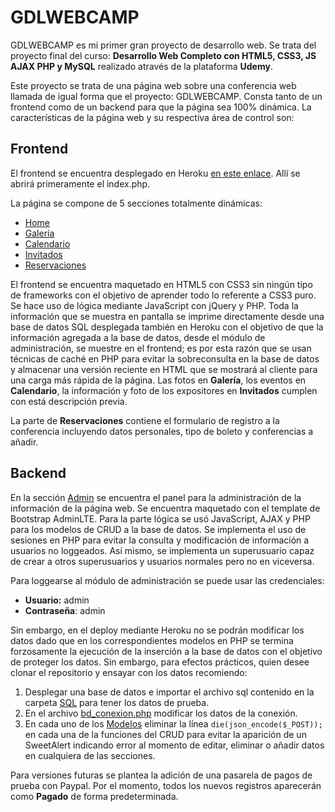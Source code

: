 # GDLWEBCAMP

GDLWEBCAMP es mi primer gran proyecto de desarrollo web. Se trata del proyecto final del curso: __Desarrollo Web Completo con HTML5, CSS3, JS AJAX PHP y MySQL__ realizado através de la plataforma __Udemy__.

Este proyecto se trata de una página web sobre una conferencia web llamada de igual forma que el proyecto: GDLWEBCAMP. Consta tanto de un frontend como de un backend para que la página sea 100% dinámica. La características de la página web y su respectiva área de control son:

## Frontend
El frontend se encuentra desplegado en Heroku [en este enlace](http://gdlwebcampdb.herokuapp.com/index.php). Allí se abrirá primeramente el index.php.

La página se compone de 5 secciones totalmente dinámicas:
* [Home](http://gdlwebcampdb.herokuapp.com/index.php)
* [Galería](https://gdlwebcampdb.herokuapp.com/galeria.php)
* [Calendario](https://gdlwebcampdb.herokuapp.com/calendario.php)
* [Invitados](https://gdlwebcampdb.herokuapp.com/invitados.php)
* [Reservaciones](https://gdlwebcampdb.herokuapp.com/registro.php)

El frontend se encuentra maquetado en HTML5 con CSS3 sin ningún tipo de frameworks con el objetivo de aprender todo lo referente a CSS3 puro. Se hace uso de lógica mediante JavaScript con jQuery y PHP. Toda la información que se muestra en pantalla se imprime directamente desde una base de datos SQL desplegada también en Heroku con el objetivo de que la información agregada a la base de datos, desde el módulo de administración, se muestre en el frontend; es por esta razón que se usan técnicas de caché en PHP para evitar la sobreconsulta en la base de datos y almacenar una versión reciente en HTML que se mostrará al cliente para una carga más rápida de la página. Las fotos en __Galería__, los eventos en __Calendario__, la información y foto de los expositores en __Invitados__ cumplen con está descripción previa.

La parte de __Reservaciones__ contiene el formulario de registro a la conferencia incluyendo datos personales, tipo de boleto y conferencias a añadir.

## Backend
En la sección [Admin](http://gdlwebcampdb.herokuapp.com/admin/login.php) se encuentra el panel para la administración de la información de la página web. Se encuentra maquetado con el template de Bootstrap AdminLTE. Para la parte lógica se usó JavaScript, AJAX y PHP para los modelos de CRUD a la base de datos. Se implementa el uso de sesiones en PHP para evitar la consulta y modificación de información a usuarios no loggeados. Así mismo, se implementa un superusuario capaz de crear a otros superusuarios y usuarios normales pero no en viceversa. 

Para loggearse al módulo de administración se puede usar las credenciales:
* __Usuario:__ admin
* __Contraseña__: admin

Sin embargo, en el deploy mediante Heroku no se podrán modificar los datos dado que en los correspondientes modelos en PHP se termina forzosamente la ejecución de la inserción a la base de datos con el objetivo de proteger los datos. Sin embargo, para efectos prácticos, quien desee clonar el repositorio y ensayar con los datos recomiendo:

1. Desplegar una base de datos e importar el archivo sql contenido en la carpeta [SQL](https://github.com/JoseArroyave/GDLWEBCAMP/tree/main/sql) para tener los datos de prueba.
2. En el archivo [bd_conexion.php](https://github.com/JoseArroyave/GDLWEBCAMP/blob/main/includes/functions/bd_conexion.php) modificar los datos de la conexión.
3. En cada uno de los [Modelos](https://github.com/JoseArroyave/GDLWEBCAMP/tree/main/admin) eliminar la línea ``die(json_encode($_POST));`` en cada una de la funciones del CRUD para evitar la aparición de un SweetAlert indicando error al momento de editar, eliminar o añadir datos en cualquiera de las secciones.

Para versiones futuras se plantea la adición de una pasarela de pagos de prueba con Paypal. Por el momento, todos los nuevos registros aparecerán como __Pagado__ de forma predeterminada.
